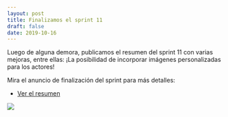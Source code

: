 ```yaml
---
layout: post
title: Finalizamos el sprint 11
draft: false
date: 2019-10-16
---
```


Luego de alguna demora, publicamos el resumen del sprint 11 con varias
mejoras, entre ellas: ¡La posibilidad de incorporar imágenes personalizadas para los actores!

Mira el anuncio de finalización del sprint para más detalles:

- [Ver el resumen](https://foro.pilas-engine.com.ar/t/resumen-del-sprint-11/1745)

![](/noticias/sprint-11.png)
